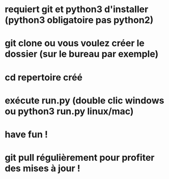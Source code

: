 # requiert git et python3 d'installer (python3 obligatoire pas python2)
# git clone ou vous voulez créer le dossier (sur le bureau par exemple)
# cd repertoire créé
# exécute run.py (double clic windows ou python3 run.py linux/mac)
# have fun !
# git pull régulièrement pour profiter des mises à jour !

